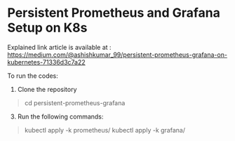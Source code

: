 # Persistent Prometheus and Grafana Setup on K8s

Explained link article is available at : https://medium.com/@ashishkumar_99/persistent-prometheus-grafana-on-kubernetes-71336d3c7a22

To run the codes:

1. Clone the repository
> cd persistent-prometheus-grafana
3. Run the following commands:
> kubectl apply -k prometheus/
> kubectl apply -k grafana/
